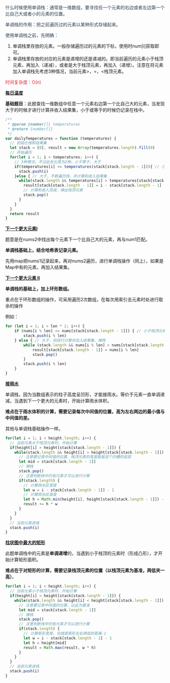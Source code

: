 <font style="color:rgb(44, 62, 80);">什么时候使用单调栈：通常是一维数组，要寻找任一个元素的右边或者左边第一个比自己大或者小的元素的位置。</font>

<font style="color:rgb(44, 62, 80);">单调栈的作用：把之前遍历过的元素以某种形式存储起来。</font>

<font style="color:rgb(44, 62, 80);">使用单调栈之前，先明确：</font>

1. 单调栈里存放的元素。一般存储遍历过的元素的下标，使用时num[i]获取即可。
2. 单调栈里存放的对应的元素是递增的还是递减的。即当前遍历的元素小于栈顶元素，再加入（递减），或者是大于栈顶元素，再加入（递增）。注意在将元素加入单调栈先考虑3种情况，当前元素>，=，<栈顶元素。

<font style="color:#DF2A3F;">时间复杂度：O(n)</font>

[**每日温度**](https://leetcode.cn/problems/daily-temperatures/)

**基础题目**：此题查找一维数组中任意一个元素右边第一个比自己大的元素，当发现大于的时候才进行计算并收入结果集，小于或等于的时候仍记录在栈中。

```javascript
/**
 * @param {number[]} temperatures
 * @return {number[]}
 */
var dailyTemperatures = function (temperatures) {
  // 初始化栈和结果集
  let stack = [0], result = new Array(temperatures.length).fill(0)
  // 开始遍历
  for(let i = 1; i < temperatures; i++) {
    // 3种情况，不过此处化简为2种，小于等于，大于
    if(temperatures[i] <= temperatures(stack[stack.length - 1])){ // 小于或等于，记录进栈
      stack.push(i) 
    }else { // 大于，不断遍历栈，并计算和收入结果集
      while(stack.length && temperatures[i] > temperatures[stack[stack.length - 1]]) {
        result[stack[stack.length - 1]] = i - stack[stack.length - 1]
        // 计算和收入完成，弹出栈顶元素
        stack.pop()
      }
    }
  }
  return result
}
```

[**下一个更大元素**](https://leetcode.cn/problems/next-greater-element-i/)[**I**](https://leetcode.cn/problems/next-greater-element-i/)

题意是在nums2中找出每个元素下一个比自己大的元素，再与num1匹配。

**单调栈基础上，结合哈希表记录元素。**

先用map把nums1记录起来，再对nums2遍历，进行单调栈操作（同上），如果是Map中有的元素，再加入结果集。

[**下一个更大元素 II**](https://leetcode.cn/problems/next-greater-element-ii/)

**单调栈的基础上，加上环形数组。**

重点在于环形数组的操作，可采用遍历2次数组，在每次用索引去元素时处进行取余的操作

例如：

```javascript
for (let i = 1; i < len * 2; i++) {
    if (nums[i % len] <= nums[stack[stack.length - 1]]) { // 小于栈顶元素，加入索引
        stack.push(i % len)
    } else { // 大于，则进行计算并加入结果集，弹栈
        while (stack.length && nums[i % len] > nums[stack[stack.length - 1]]) {
            result[stack[stack.length - 1]] = nums[i % len]
            stack.pop()
        }
        stack.push(i % len)
    }
}
```

[**接雨水**](https://leetcode.cn/problems/trapping-rain-water/description/)

单调栈，因为当数组表示的柱子高度呈凹形，才能接雨水。等价于元素一直单调递减，当遇到下一个更大的元素时，开始计算雨水体积。

**难点在于雨水体积的计算，需要记录每次中间值的位置，高为左右两边的最小值与中间值的差。**

其他与单调栈基础操作一样。

```javascript
for(let i = 1; i < height.length; i++) {
  // 当前元素大于栈顶元素时，开始计算
  if(height[i] > height[stack[stack.length - 1]]) {
    while(stack.length && height[i] > height[stack[stack.length - 1]]) {
      // 注意要记录中间值的位置，栈顶元素的高度就是这个凹槽的底部
      let mid = stack[stack.length - 1]]
      // 弹栈
      stack.pop()
      // 注意判断栈中仍有元素才可以进行计算
      if(stack.length) {
        // 计算雨水区宽度
        let w = i - stack[stack.length - 1]] - 1
        // 计算雨水区高度
        let h = Math.min(height[i], height[stack[stack.length - 1]]) - height[mid]
        result += h * w
      }
    }
  }
  // 当前元素进栈
  stack.push(i)
}
```

[**柱状图中最大的矩形**](https://leetcode.cn/problems/largest-rectangle-in-histogram/description/)

此题单调栈中的元素是**单调递增**的，当遇到小于栈顶的元素时（形成凸形），才开始计算矩形面积。

**难点在于对矩形的计算，需要记录栈顶元素的位置（以栈顶元素为基准，两低夹一高）**。

```javascript
for(let i = 1; i < height.length; i++) {
  // 当前元素小于栈顶元素时，开始计算
  if(height[i] < height[stack[stack.length - 1]]) {
    while(stack.length && height[i] < height[stack[stack.length - 1]]) {
      // 注意要记录中间值的位置，以此为基准
      let mid = stack[stack.length - 1]]
      // 弹栈
      stack.pop()
      // 注意判断栈中仍有元素才可以进行计算
      if(stack.length) {
        // 计算矩形宽度，也就是矩形左右两低的距离-1
        let w = i - stack[stack.length - 1] - 1
        let h = height[mid]
        result = Math.max(result, w * h)
      }
    }
  }
  // 当前元素进栈
  stack.push(i)
}
```

